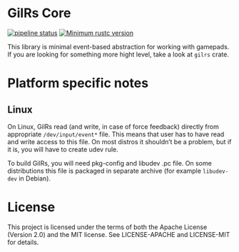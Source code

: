 GilRs Core
==========

[![pipeline status](https://gitlab.com/gilrs-project/gilrs/badges/master/pipeline.svg)](https://gitlab.com/gilrs-project/gilrs-core/commits/master)
[![Minimum rustc version](https://img.shields.io/badge/rustc-1.64.0+-yellow.svg)](https://gitlab.com/gilrs-project/gilrs)

This library is minimal event-based abstraction for working with gamepads. If
you are looking for something more hight level, take a look at `gilrs` crate.

Platform specific notes
======================

Linux
-----

On Linux, GilRs read (and write, in case of force feedback) directly from
appropriate `/dev/input/event*` file. This means that user has to have read and
write access to this file. On most distros it shouldn’t be a problem, but if
it is, you will have to create udev rule.

To build GilRs, you will need pkg-config and libudev .pc file. On some
distributions this file is packaged in separate archive (for example
`libudev-dev` in Debian).

License
=======

This project is licensed under the terms of both the Apache License (Version
2.0) and the MIT license. See LICENSE-APACHE and LICENSE-MIT for details.
